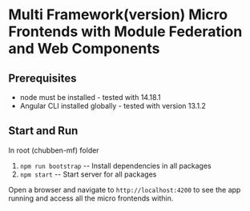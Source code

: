 # Multi Framework(version) Micro Frontends with Module Federation and Web Components

## Prerequisites

- node must be installed - tested with 14.18.1
- Angular CLI installed globally - tested with version 13.1.2

## Start and Run

In root (chubben-mf) folder

1. `npm run bootstrap` -- Install dependencies in all packages
2. `npm start` -- Start server for all packages

Open a browser and navigate to `http://localhost:4200` to see the app running and access all the micro frontends within.
